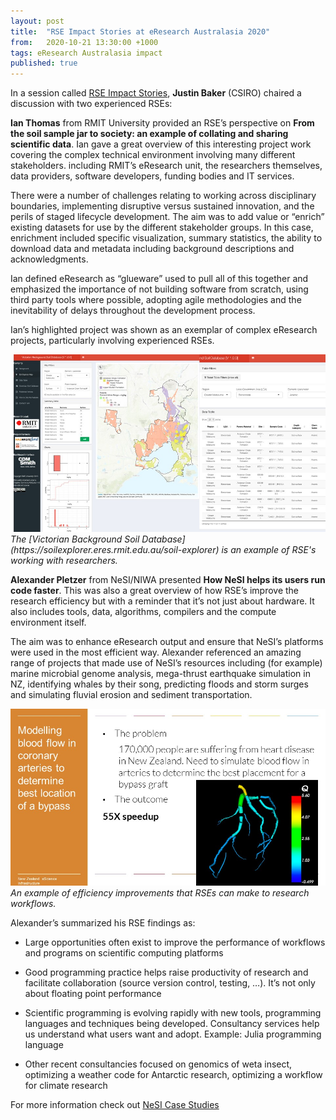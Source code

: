 ```yaml
---
layout: post
title:  "RSE Impact Stories at eResearch Australasia 2020"
from:   2020-10-21 13:30:00 +1000
tags: eResearch Australasia impact
published: true                     
---
```


In a session called [RSE Impact Stories](https://conference.eresearch.edu.au/2020/09/rse-impact-stories/), **Justin Baker** (CSIRO) chaired a discussion with two experienced RSEs:

**Ian Thomas** from RMIT University provided an RSE’s perspective on **From the soil sample jar to society: an example of collating and sharing scientific data**.  Ian gave a great overview of this interesting project work covering the complex technical environment involving many different stakeholders. including RMIT’s eResearch unit, the researchers themselves, data providers, software developers, funding bodies and IT services. 

There were a number of challenges relating to working across disciplinary boundaries, implementing disruptive versus sustained innovation, and the perils of staged lifecycle development. The aim was to add value or “enrich” existing datasets for use by the different stakeholder groups.  In this case, enrichment included specific visualization, summary statistics, the ability to download data and metadata including background descriptions and acknowledgments. 

Ian defined eResearch as “glueware” used to pull all of this together and emphasized the importance of not building software from scratch, using third party tools where possible, adopting agile methodologies and the inevitability of delays throughout the development process. 

Ian’s highlighted project was shown as an exemplar of complex eResearch projects, particularly  involving experienced RSEs.

<span>
<img src="/assets/thomas1.jpg" />
<i>The [Victorian Background Soil Database](https://soilexplorer.eres.rmit.edu.au/soil-explorer) is an example of RSE's working with researchers.</i>
</span>

**Alexander Pletzer** from NeSI/NIWA presented **How NeSI helps its users run code faster**. This was also a great overview of how RSE’s improve the research efficiency but with a reminder that it’s not just about hardware. It also includes tools, data, algorithms, compilers and the compute environment itself.

The aim was to enhance eResearch output and ensure that NeSI’s platforms were used in the most efficient way. Alexander referenced an amazing range of projects that made use of NeSI’s resources including (for example) marine microbial genome analysis, mega-thrust earthquake simulation in NZ, identifying whales by their song, predicting floods and storm surges and simulating fluvial erosion and sediment transportation. 

<span>
<img src="/assets/pletzer1.jpg" />
<i>An example of efficiency improvements that RSEs can make to research workflows.</i>
</span>

Alexander’s summarized his RSE findings as:
* Large opportunities often exist to improve the performance of workflows and programs on scientific computing platforms

* Good programming practice helps raise productivity of research and facilitate collaboration (source version control, testing, …). It’s not only about floating point performance

* Scientific programming is evolving rapidly with new tools, programming languages and techniques being developed. Consultancy services help us understand what users want and adopt. Example: Julia programming language

* Other recent consultancies focused on genomics of weta insect, optimizing a weather code for Antarctic research, optimizing a workflow for climate research

For more information check out [NeSI Case Studies](https://www.nesi.org.nz/case-studies)